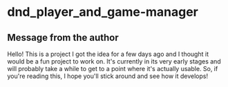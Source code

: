 # dnd_player_and_game-manager

## Message from the author

Hello! This is a project I got the idea for a few days ago and I thought it would be a fun project to work on. It's currently in its very early stages and will probably take a while to get to a point where it's actually usable. So, if you're reading this, I hope you'll stick around and see how it develops!